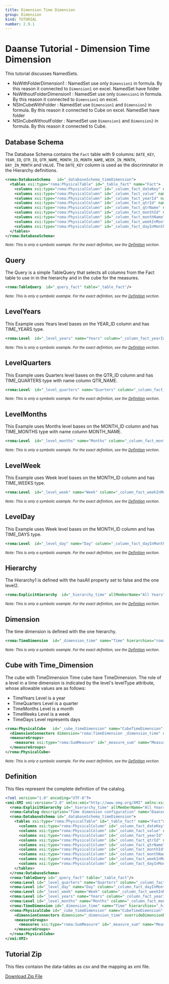 ```yaml
---
title: Dimension Time Dimension
group: Dimension
kind: TUTORIAL
number: 2.9.1
---
```

# Daanse Tutorial - Dimension Time Dimension

This tutorial discusses NamedSets.

- NsWithFolderDimension1    : NamedSet use only `Dimension1` in formula. By this reason it connected to `Dimension1` on excel. NamedSet have folder
- NsWithoutFolderDimension1 : NamedSet use only `Dimension1` in formula. By this reason it connected to `Dimension1` on excel.
- NSInCubeWithFolder        : NamedSet use `Dimension1` and `Dimension2` in formula. By this reason it connected to Cube on excel. NamedSet have folder
- NSInCubeWithoutFolder     : NamedSet use `Dimension1` and `Dimension2` in formula. By this reason it connected to Cube.


## Database Schema

The Database Schema contains the `Fact` table with 9 columns: `DATE_KEY`, `YEAR_ID`, `QTR_ID`, `QTR_NAME`, `MONTH_ID`, `MONTH_NAME`, `WEEK_IN_MONTH`, `DAY_IN_MONTH` and `VALUE`.
The `DATE_KEY` column is used as the discriminator in the Hierarchy definitions.


```xml
<roma:DatabaseSchema   id="_databaseSchema_timeDimension">
  <tables xsi:type="roma:PhysicalTable" id="_table_fact" name="Fact">
    <columns xsi:type="roma:PhysicalColumn" id="_column_fact_dateKey" name="DATE_KEY" type="Timestamp"/>
    <columns xsi:type="roma:PhysicalColumn" id="_column_fact_value" name="VALUE" type="Integer"/>
    <columns xsi:type="roma:PhysicalColumn" id="_column_fact_yearId" name="YEAR_ID" type="Integer"/>
    <columns xsi:type="roma:PhysicalColumn" id="_column_fact_qtrId" name="QTR_ID"/>
    <columns xsi:type="roma:PhysicalColumn" id="_column_fact_qtrName" name="QTR_NAME"/>
    <columns xsi:type="roma:PhysicalColumn" id="_column_fact_monthId" name="MONTH_ID"/>
    <columns xsi:type="roma:PhysicalColumn" id="_column_fact_monthName" name="MONTH_NAME"/>
    <columns xsi:type="roma:PhysicalColumn" id="_column_fact_weekInMonth" name="WEEK_IN_MONTH" type="Integer"/>
    <columns xsi:type="roma:PhysicalColumn" id="_column_fact_dayInMonth" name="DAY_IN_MONTH" type="Integer"/>
  </tables>
</roma:DatabaseSchema>

```
*<small>Note: This is only a symbolic example. For the exact definition, see the [Definition](#definition) section.</small>*
## Query

The Query is a simple TableQuery that selects all columns from the Fact table to use in in the hierarchy and in the cube for the measures.


```xml
<roma:TableQuery  id="_query_fact" table="_table_fact"/>

```
*<small>Note: This is only a symbolic example. For the exact definition, see the [Definition](#definition) section.</small>*
## LevelYears

This Example uses Years level bases on the YEAR_ID column and has TIME_YEARS type.


```xml
<roma:Level  id="_level_years" name="Years" column="_column_fact_yearId" type="TimeYears" uniqueMembers="true"/>

```
*<small>Note: This is only a symbolic example. For the exact definition, see the [Definition](#definition) section.</small>*
## LevelQuarters

This Example uses Quarters level bases on the QTR_ID column and has TIME_QUARTERS type with name column QTR_NAME.


```xml
<roma:Level  id="_level_quarters" name="Quarters" column="_column_fact_qtrName" type="TimeQuarters" ordinalColumn="roma:PhysicalColumn _column_fact_qtrId"/>

```
*<small>Note: This is only a symbolic example. For the exact definition, see the [Definition](#definition) section.</small>*
## LevelMonths

This Example uses Months level bases on the MONTH_ID column and has TIME_MONTHS type with name column MONTH_NAME.


```xml
<roma:Level  id="_level_months" name="Months" column="_column_fact_monthName" type="TimeMonths" ordinalColumn="roma:PhysicalColumn _column_fact_monthId"/>

```
*<small>Note: This is only a symbolic example. For the exact definition, see the [Definition](#definition) section.</small>*
## LevelWeek

This Example uses Week level bases on the MONTH_ID column and has TIME_WEEKS type.


```xml
<roma:Level  id="_level_week" name="Week" column="_column_fact_weekInMonth" type="TimeWeeks"/>

```
*<small>Note: This is only a symbolic example. For the exact definition, see the [Definition](#definition) section.</small>*
## LevelDay

This Example uses Week level bases on the MONTH_ID column and has TIME_DAYS type.


```xml
<roma:Level  id="_level_day" name="Day" column="_column_fact_dayInMonth" type="TimeDays"/>

```
*<small>Note: This is only a symbolic example. For the exact definition, see the [Definition](#definition) section.</small>*
## Hierarchy

The Hierarchy1 is defined with the hasAll property set to false and the one level2.


```xml
<roma:ExplicitHierarchy  id="_hierarchy_time" allMemberName="All Years" primaryKey="_column_fact_dateKey" query="_query_fact" levels="_level_years _level_quarters _level_months _level_week _level_day"/>

```
*<small>Note: This is only a symbolic example. For the exact definition, see the [Definition](#definition) section.</small>*
## Dimension

The time dimension is defined with the one hierarchy.


```xml
<roma:TimeDimension  id="_dimension_time" name="Time" hierarchies="roma:ExplicitHierarchy _hierarchy_time"/>

```
*<small>Note: This is only a symbolic example. For the exact definition, see the [Definition](#definition) section.</small>*
## Cube with Time_Dimension

The cube with TimeDimension
Time cube have TimeDimension. The role of a level in a time dimension is indicated by the level's levelType attribute, whose allowable values are as follows:

- TimeYears   Level is a year
- TimeQuarters    Level is a quarter
- TimeMonths  Level is a month
- TimeWeeks   Level is a week
- TimeDays    Level represents days


```xml
<roma:PhysicalCube   id="_cube_timeDimension" name="CubeTimeDimension" query="_query_fact">
  <dimensionConnectors dimension="roma:TimeDimension _dimension_time" overrideDimensionName="Time" id="_dimensionConnector_time"/>
  <measureGroups>
    <measures xsi:type="roma:SumMeasure" id="_measure_sum" name="Measure-Sum" column="_column_fact_value"/>
  </measureGroups>
</roma:PhysicalCube>

```
*<small>Note: This is only a symbolic example. For the exact definition, see the [Definition](#definition) section.</small>*

## Definition

This files represent the complete definition of the catalog.

```xml
<?xml version="1.0" encoding="UTF-8"?>
<xmi:XMI xmi:version="2.0" xmlns:xmi="http://www.omg.org/XMI" xmlns:xsi="http://www.w3.org/2001/XMLSchema-instance" xmlns:roma="https://www.daanse.org/spec/org.eclipse.daanse.rolap.mapping">
  <roma:ExplicitHierarchy id="_hierarchy_time" allMemberName="All Years" primaryKey="_column_fact_dateKey" query="_query_fact" levels="_level_years _level_quarters _level_months _level_week _level_day"/>
  <roma:Catalog description="Time dimension configuration" name="Daanse Tutorial - Dimension Time Dimension" cubes="_cube_timeDimension" dbschemas="_databaseSchema_timeDimension"/>
  <roma:DatabaseSchema id="_databaseSchema_timeDimension">
    <tables xsi:type="roma:PhysicalTable" id="_table_fact" name="Fact">
      <columns xsi:type="roma:PhysicalColumn" id="_column_fact_dateKey" name="DATE_KEY" type="Timestamp"/>
      <columns xsi:type="roma:PhysicalColumn" id="_column_fact_value" name="VALUE" type="Integer"/>
      <columns xsi:type="roma:PhysicalColumn" id="_column_fact_yearId" name="YEAR_ID" type="Integer"/>
      <columns xsi:type="roma:PhysicalColumn" id="_column_fact_qtrId" name="QTR_ID"/>
      <columns xsi:type="roma:PhysicalColumn" id="_column_fact_qtrName" name="QTR_NAME"/>
      <columns xsi:type="roma:PhysicalColumn" id="_column_fact_monthId" name="MONTH_ID"/>
      <columns xsi:type="roma:PhysicalColumn" id="_column_fact_monthName" name="MONTH_NAME"/>
      <columns xsi:type="roma:PhysicalColumn" id="_column_fact_weekInMonth" name="WEEK_IN_MONTH" type="Integer"/>
      <columns xsi:type="roma:PhysicalColumn" id="_column_fact_dayInMonth" name="DAY_IN_MONTH" type="Integer"/>
    </tables>
  </roma:DatabaseSchema>
  <roma:TableQuery id="_query_fact" table="_table_fact"/>
  <roma:Level id="_level_quarters" name="Quarters" column="_column_fact_qtrName" type="TimeQuarters" ordinalColumn="_column_fact_qtrId"/>
  <roma:Level id="_level_day" name="Day" column="_column_fact_dayInMonth" type="TimeDays"/>
  <roma:Level id="_level_week" name="Week" column="_column_fact_weekInMonth" type="TimeWeeks"/>
  <roma:Level id="_level_years" name="Years" column="_column_fact_yearId" type="TimeYears" uniqueMembers="true"/>
  <roma:Level id="_level_months" name="Months" column="_column_fact_monthName" type="TimeMonths" ordinalColumn="_column_fact_monthId"/>
  <roma:TimeDimension id="_dimension_time" name="Time" hierarchies="_hierarchy_time"/>
  <roma:PhysicalCube id="_cube_timeDimension" name="CubeTimeDimension" query="_query_fact">
    <dimensionConnectors dimension="_dimension_time" overrideDimensionName="Time" id="_dimensionConnector_time"/>
    <measureGroups>
      <measures xsi:type="roma:SumMeasure" id="_measure_sum" name="Measure-Sum" column="_column_fact_value"/>
    </measureGroups>
  </roma:PhysicalCube>
</xmi:XMI>

```



## Tutorial Zip
This files contaisn the data-tables as csv and the mapping as xmi file.

<a href="./zip/tutorial.dimension.timedimension.zip" download>Download Zip File</a>
